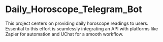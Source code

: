 # Daily_Horoscope_Telegram_Bot
This project centers on providing daily horoscope readings to users. Essential to this effort is seamlessly integrating an API with platforms like Zapier for automation and UChat for a smooth workflow.
